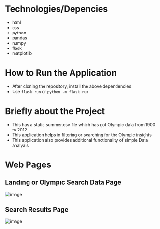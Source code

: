 # Technologies/Depencies

- html
- css
- python
- pandas
- numpy
- flask
- matplotlib


# How to Run the Application

- After cloning the repository, install the above dependencies
- Use ```flask run``` or ```python -m flask run```


# Briefly about the Project

- This has a static summer.csv file which has got Olympic data from 1900 to 2012
- This application helps in filtering or searching for the Olympic insights
- This application also provides additional functionality of simple Data analyais

# Web Pages
## Landing or Olympic Search Data Page
![image](https://github.com/Jashwanth459/olympic-search-flask-app/assets/34550047/1c507803-9dd2-4c44-b161-b0845ea49a97)

## Search Results Page
![image](https://github.com/Jashwanth459/olympic-search-flask-app/assets/34550047/7a2dd92a-a9b2-44fa-afa9-9a6da9628df0)

